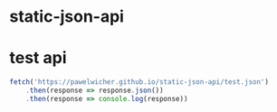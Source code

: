 # static-json-api

# test api

```javascript
fetch('https://pawelwicher.github.io/static-json-api/test.json')
    .then(response => response.json())
    .then(response => console.log(response))
```

